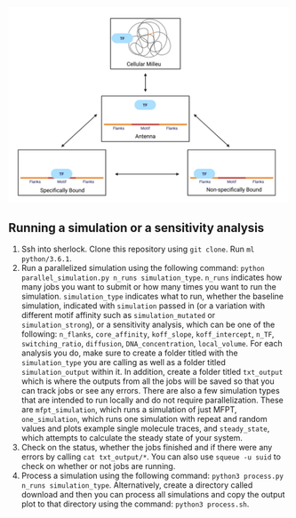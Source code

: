 ![image](state_diagram.png)

## Running a simulation or a sensitivity analysis
1) Ssh into sherlock. Clone this repository using `git clone`. Run `ml python/3.6.1`.
2) Run a parallelized simulation using the following command: `python parallel_simulation.py n_runs simulation_type`. `n_runs` indicates how many jobs you want to submit or how many times you want to run the simulation. `simulation_type` indicates what to run, whether the baseline simulation, indicated with `simulation` passed in (or a variation with different motif affinity such as `simulation_mutated` or `simulation_strong`), or a sensitivity analysis, which can be one of the following: `n_flanks`, `core_affinity`, `koff_slope`, `koff_intercept`, `n_TF`, `switching_ratio`, `diffusion`, `DNA_concentration`, `local_volume`. For each analysis you do, make sure to create a folder titled with the `simulation_type` you are calling as well as a folder titled `simulation_output` within it. In addition, create a folder titled `txt_output` which is where the outputs from all the jobs will be saved so that you can track jobs or see any errors. There are also a few simulation types that are intended to run locally and do not require parallelization. These are `mfpt_simulation`, which runs a simulation of just MFPT, `one_simulation`, which runs one simulation with repeat and random values and plots example single molecule traces, and `steady_state`, which attempts to calculate the steady state of your system.
3) Check on the status, whether the jobs finished and if there were any errors by calling `cat txt_output/*`. You can also use `squeue -u suid` to check on whether or not jobs are running.
4) Process a simulation using the following command: `python3 process.py n_runs simulation_type`. Alternatively, create a directory called download and then you can process all simulations and copy the output plot to that directory using the command: `python3 process.sh`.
